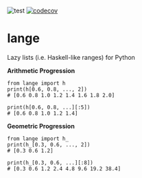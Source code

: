 ![test](https://github.com/davips/lange/workflows/test/badge.svg)
[![codecov](https://codecov.io/gh/davips/lange/branch/main/graph/badge.svg)](https://codecov.io/gh/davips/lange)

# lange
Lazy lists (i.e. Haskell-like ranges) for Python

**Arithmetic Progression**
<p>

```python3
from lange import h
print(h[0.6, 0.8, ..., 2])
# [0.6 0.8 1.0 1.2 1.4 1.6 1.8 2.0]
```

```python3
print(h[0.6, 0.8, ...][:5])
# [0.6 0.8 1.0 1.2 1.4]
```


</p>

**Geometric Progression**
<p>

```python3
from lange import h_
print(h_[0.3, 0.6, ..., 2])
# [0.3 0.6 1.2]
```

```python3
print(h_[0.3, 0.6, ...][:8])
# [0.3 0.6 1.2 2.4 4.8 9.6 19.2 38.4]
```


</p>
